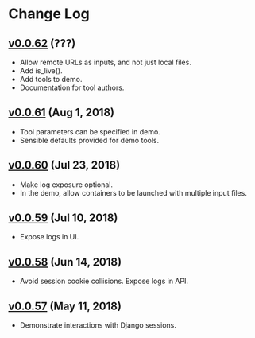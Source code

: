 # Change Log

## [v0.0.62](https://pypi.org/project/django-docker-engine/0.0.62/) (???)

* Allow remote URLs as inputs, and not just local files.
* Add is_live().
* Add tools to demo.
* Documentation for tool authors.


## [v0.0.61](https://pypi.org/project/django-docker-engine/0.0.61/) (Aug 1, 2018)

* Tool parameters can be specified in demo.
* Sensible defaults provided for demo tools.


## [v0.0.60](https://pypi.org/project/django-docker-engine/0.0.60/) (Jul 23, 2018)

* Make log exposure optional.
* In the demo, allow containers to be launched with multiple input files.


## [v0.0.59](https://pypi.org/project/django-docker-engine/0.0.59/) (Jul 10, 2018)

* Expose logs in UI.


## [v0.0.58](https://pypi.org/project/django-docker-engine/0.0.58/) (Jun 14, 2018)

* Avoid session cookie collisions. Expose logs in API.


## [v0.0.57](https://pypi.org/project/django-docker-engine/0.0.57/) (May 11, 2018)

* Demonstrate interactions with Django sessions.
